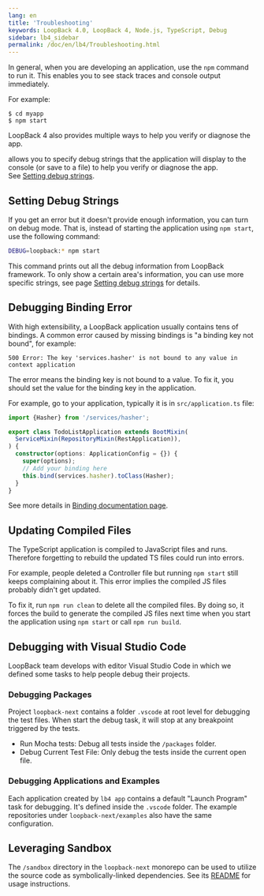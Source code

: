 ```yaml
---
lang: en
title: 'Troubleshooting'
keywords: LoopBack 4.0, LoopBack 4, Node.js, TypeScript, Debug
sidebar: lb4_sidebar
permalink: /doc/en/lb4/Troubleshooting.html
---
```


In general, when you are developing an application, use the `npm` command to run
it. This enables you to see stack traces and console output immediately.

For example:

```
$ cd myapp
$ npm start
```

LoopBack 4 also provides multiple ways to help you verify or diagnose the app.

allows you to specify debug strings that the application will display to the
console (or save to a file) to help you verify or diagnose the app.
See [Setting debug strings](Setting-debug-strings.md).

## Setting Debug Strings

If you get an error but it doesn't provide enough information, you can turn on
debug mode. That is, instead of starting the application using `npm start`, use
the following command:

```sh
DEBUG=loopback:* npm start
```

This command prints out all the debug information from LoopBack framework. To
only show a certain area's information, you can use more specific strings, see
page [Setting debug strings](Setting-debug-strings.md) for details.

## Debugging Binding Error

With high extensibility, a LoopBack application usually contains tens of
bindings. A common error caused by missing bindings is "a binding key not
bound", for example:

```
500 Error: The key 'services.hasher' is not bound to any value in context application
```

The error means the binding key is not bound to a value. To fix it, you should
set the value for the binding key in the application.

For example, go to your application, typically it is in `src/application.ts`
file:

```ts
import {Hasher} from '/services/hasher';

export class TodoListApplication extends BootMixin(
  ServiceMixin(RepositoryMixin(RestApplication)),
) {
  constructor(options: ApplicationConfig = {}) {
    super(options);
    // Add your binding here
    this.bind(services.hasher).toClass(Hasher);
  }
}
```

See more details in
[Binding documentation page](https://loopback.io/doc/en/lb4/Binding.html).

## Updating Compiled Files

The TypeScript application is compiled to JavaScript files and runs. Therefore
forgetting to rebuild the updated TS files could run into errors.

For example, people deleted a Controller file but running `npm start` still
keeps complaining about it. This error implies the compiled JS files probably
didn't get updated.

To fix it, run `npm run clean` to delete all the compiled files. By doing so, it
forces the build to generate the compiled JS files next time when you start the
application using `npm start` or call `npm run build`.

## Debugging with Visual Studio Code

LoopBack team develops with editor Visual Studio Code in which we defined some
tasks to help people debug their projects.

### Debugging Packages

Project `loopback-next` contains a folder `.vscode` at root level for debugging
the test files. When start the debug task, it will stop at any breakpoint
triggered by the tests.

- Run Mocha tests: Debug all tests inside the `/packages` folder.
- Debug Current Test File: Only debug the tests inside the current open file.

### Debugging Applications and Examples

Each application created by `lb4 app` contains a default "Launch Program" task
for debugging. It's defined inside the `.vscode` folder. The example
repositories under `loopback-next/examples` also have the same configuration.

## Leveraging Sandbox

The `/sandbox` directory in the `loopback-next` monorepo can be used to utilize
the source code as symbolically-linked dependencies. See its
[README](https://github.com/strongloop/loopback-next/tree/master/sandbox) for
usage instructions.
